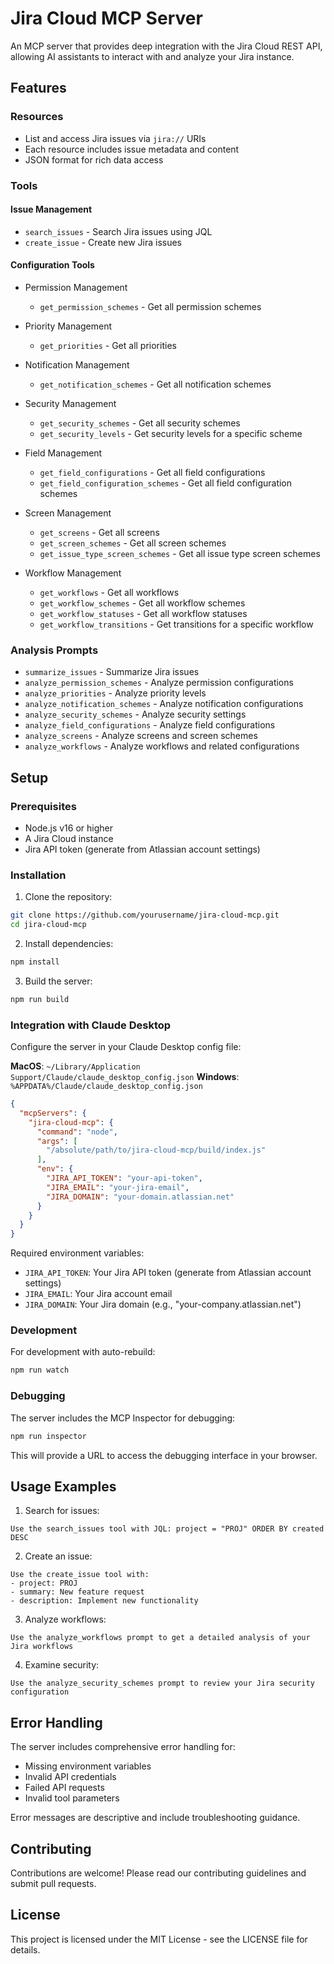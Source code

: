 # Jira Cloud MCP Server

An MCP server that provides deep integration with the Jira Cloud REST API, allowing AI assistants to interact with and analyze your Jira instance.

## Features

### Resources
- List and access Jira issues via `jira://` URIs
- Each resource includes issue metadata and content
- JSON format for rich data access

### Tools

#### Issue Management
- `search_issues` - Search Jira issues using JQL
- `create_issue` - Create new Jira issues

#### Configuration Tools
- Permission Management
  - `get_permission_schemes` - Get all permission schemes
  
- Priority Management
  - `get_priorities` - Get all priorities
  
- Notification Management
  - `get_notification_schemes` - Get all notification schemes
  
- Security Management
  - `get_security_schemes` - Get all security schemes
  - `get_security_levels` - Get security levels for a specific scheme
  
- Field Management
  - `get_field_configurations` - Get all field configurations
  - `get_field_configuration_schemes` - Get all field configuration schemes
  
- Screen Management
  - `get_screens` - Get all screens
  - `get_screen_schemes` - Get all screen schemes
  - `get_issue_type_screen_schemes` - Get all issue type screen schemes
  
- Workflow Management
  - `get_workflows` - Get all workflows
  - `get_workflow_schemes` - Get all workflow schemes
  - `get_workflow_statuses` - Get all workflow statuses
  - `get_workflow_transitions` - Get transitions for a specific workflow

### Analysis Prompts
- `summarize_issues` - Summarize Jira issues
- `analyze_permission_schemes` - Analyze permission configurations
- `analyze_priorities` - Analyze priority levels
- `analyze_notification_schemes` - Analyze notification configurations
- `analyze_security_schemes` - Analyze security settings
- `analyze_field_configurations` - Analyze field configurations
- `analyze_screens` - Analyze screens and screen schemes
- `analyze_workflows` - Analyze workflows and related configurations

## Setup

### Prerequisites
- Node.js v16 or higher
- A Jira Cloud instance
- Jira API token (generate from Atlassian account settings)

### Installation

1. Clone the repository:
```bash
git clone https://github.com/yourusername/jira-cloud-mcp.git
cd jira-cloud-mcp
```

2. Install dependencies:
```bash
npm install
```

3. Build the server:
```bash
npm run build
```

### Integration with Claude Desktop

Configure the server in your Claude Desktop config file:

**MacOS**: `~/Library/Application Support/Claude/claude_desktop_config.json`
**Windows**: `%APPDATA%/Claude/claude_desktop_config.json`

```json
{
  "mcpServers": {
    "jira-cloud-mcp": {
      "command": "node",
      "args": [
        "/absolute/path/to/jira-cloud-mcp/build/index.js"
      ],
      "env": {
        "JIRA_API_TOKEN": "your-api-token",
        "JIRA_EMAIL": "your-jira-email",
        "JIRA_DOMAIN": "your-domain.atlassian.net"
      }
    }
  }
}
```

Required environment variables:
- `JIRA_API_TOKEN`: Your Jira API token (generate from Atlassian account settings)
- `JIRA_EMAIL`: Your Jira account email
- `JIRA_DOMAIN`: Your Jira domain (e.g., "your-company.atlassian.net")

### Development

For development with auto-rebuild:
```bash
npm run watch
```

### Debugging

The server includes the MCP Inspector for debugging:
```bash
npm run inspector
```

This will provide a URL to access the debugging interface in your browser.

## Usage Examples

1. Search for issues:
```
Use the search_issues tool with JQL: project = "PROJ" ORDER BY created DESC
```

2. Create an issue:
```
Use the create_issue tool with:
- project: PROJ
- summary: New feature request
- description: Implement new functionality
```

3. Analyze workflows:
```
Use the analyze_workflows prompt to get a detailed analysis of your Jira workflows
```

4. Examine security:
```
Use the analyze_security_schemes prompt to review your Jira security configuration
```

## Error Handling

The server includes comprehensive error handling for:
- Missing environment variables
- Invalid API credentials
- Failed API requests
- Invalid tool parameters

Error messages are descriptive and include troubleshooting guidance.

## Contributing

Contributions are welcome! Please read our contributing guidelines and submit pull requests.

## License

This project is licensed under the MIT License - see the LICENSE file for details.
